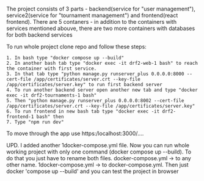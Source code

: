 The project consists of 3 parts - backend(service for "user management"), service2(service for "tournament management") and frontend(react frontend).
There are 5 contaners - in addition to the containers with services mentioned abouve, there are two more containers with databases for both backend services

To run whole project clone repo and follow these steps:

	1. In bash type "docker compose up --build"
	2. In another bash tab type "docker exec -it drf2-web-1 bash" to reach the container with first service.
	3. In that tab type "python manage.py runserver_plus 0.0.0.0:8000 --cert-file /app/certificates/server.crt --key-file /app/certificates/server.key" to run first backend server
	4. To run another backend server open another new tab and type "docker exec -it drf2-tournaments-1 bash"
	5. Then "python manage.py runserver_plus 0.0.0.0:8002 --cert-file /app/certificates/server.crt --key-file /app/certificates/server.key"
	6. To run frontend in new bash tab type "docker exec -it drf2-frontend-1 bash" then
	7. Type "npm run dev"

To move through the app use https:/localhost:3000/....


UPD. I added another 1docker-compose.yml file. Now you can run whole working project with only one command (docker compose up --build).
To do that you just have to rename both files. docker-compose.yml -> to any other name. 1docker-compose.yml -> to docker-compose.yml.
Then just docker 'compose up --build' and you can test the project in browser
